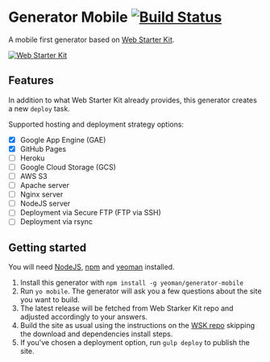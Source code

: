 # Generator Mobile [![Build Status](https://secure.travis-ci.org/yeoman/generator-jquery.svg?branch=wsk)](https://travis-ci.org/yeoman/generator-mobile) 

A mobile first generator based on [Web Starter Kit](https://github.com/google/web-starter-kit).

[![Web Starter Kit](https://camo.githubusercontent.com/a1b538962fa669f54f37509f8961613aa4753254/687474703a2f2f692e696d6775722e636f6d2f6e475572456d782e706e67)](https://github.com/google/web-starter-kit)

## Features

In addition to what Web Starter Kit already provides, this generator creates a new `deploy` task. 

Supported hosting and deployment strategy options:

* [x] Google App Engine (GAE)
* [x] GitHub Pages
* [ ] Heroku
* [ ] Google Cloud Storage (GCS)
* [ ] AWS S3
* [ ] Apache server
* [ ] Nginx server
* [ ] NodeJS server
* [ ] Deployment via Secure FTP (FTP via SSH)
* [ ] Deployment via rsync

## Getting started

You will need [NodeJS](http://nodejs.org/), [npm](https://www.npmjs.org/) and [yeoman](http://yeoman.io/) installed.

1. Install this generator with `npm install -g yeoman/generator-mobile`
2. Run `yo mobile`. The generator will ask you a few questions about the site you want to build.
3. The latest release will be fetched from Web Starker Kit repo and adjusted accordingly to your answers.
4. Build the site as usual using the instructions on the [WSK repo](https://github.com/google/web-starter-kit#quickstart) skipping the download and dependencies install steps.
5. If you've chosen a deployment option, run `gulp deploy` to publish the site.
